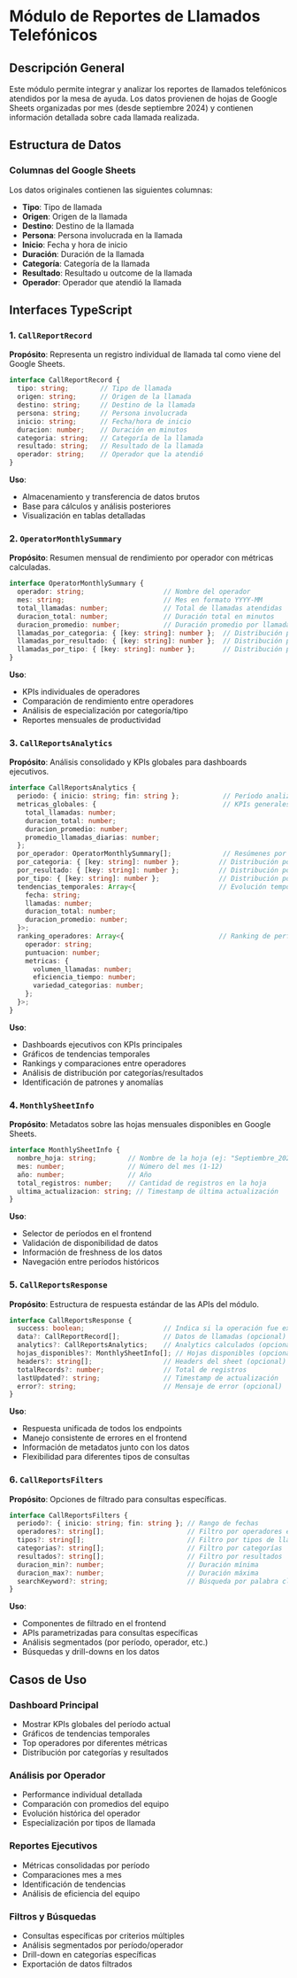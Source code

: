 # Módulo de Reportes de Llamados Telefónicos

## Descripción General

Este módulo permite integrar y analizar los reportes de llamados telefónicos atendidos por la mesa de ayuda. Los datos provienen de hojas de Google Sheets organizadas por mes (desde septiembre 2024) y contienen información detallada sobre cada llamada realizada.

## Estructura de Datos

### Columnas del Google Sheets
Los datos originales contienen las siguientes columnas:
- **Tipo**: Tipo de llamada
- **Origen**: Origen de la llamada
- **Destino**: Destino de la llamada  
- **Persona**: Persona involucrada en la llamada
- **Inicio**: Fecha y hora de inicio
- **Duración**: Duración de la llamada
- **Categoría**: Categoría de la llamada
- **Resultado**: Resultado u outcome de la llamada
- **Operador**: Operador que atendió la llamada

## Interfaces TypeScript

### 1. `CallReportRecord`
**Propósito**: Representa un registro individual de llamada tal como viene del Google Sheets.

```typescript
interface CallReportRecord {
  tipo: string;        // Tipo de llamada
  origen: string;      // Origen de la llamada
  destino: string;     // Destino de la llamada
  persona: string;     // Persona involucrada
  inicio: string;      // Fecha/hora de inicio
  duracion: number;    // Duración en minutos
  categoria: string;   // Categoría de la llamada
  resultado: string;   // Resultado de la llamada
  operador: string;    // Operador que la atendió
}
```

**Uso**: 
- Almacenamiento y transferencia de datos brutos
- Base para cálculos y análisis posteriores
- Visualización en tablas detalladas

### 2. `OperatorMonthlySummary`
**Propósito**: Resumen mensual de rendimiento por operador con métricas calculadas.

```typescript
interface OperatorMonthlySummary {
  operador: string;                    // Nombre del operador
  mes: string;                         // Mes en formato YYYY-MM
  total_llamadas: number;              // Total de llamadas atendidas
  duracion_total: number;              // Duración total en minutos
  duracion_promedio: number;           // Duración promedio por llamada
  llamadas_por_categoria: { [key: string]: number };  // Distribución por categoría
  llamadas_por_resultado: { [key: string]: number };  // Distribución por resultado
  llamadas_por_tipo: { [key: string]: number };       // Distribución por tipo
}
```

**Uso**:
- KPIs individuales de operadores
- Comparación de rendimiento entre operadores
- Análisis de especialización por categoría/tipo
- Reportes mensuales de productividad

### 3. `CallReportsAnalytics`
**Propósito**: Análisis consolidado y KPIs globales para dashboards ejecutivos.

```typescript
interface CallReportsAnalytics {
  periodo: { inicio: string; fin: string };           // Período analizado
  metricas_globales: {                                // KPIs generales
    total_llamadas: number;
    duracion_total: number;
    duracion_promedio: number;
    promedio_llamadas_diarias: number;
  };
  por_operador: OperatorMonthlySummary[];             // Resúmenes por operador
  por_categoria: { [key: string]: number };          // Distribución por categoría
  por_resultado: { [key: string]: number };          // Distribución por resultado
  por_tipo: { [key: string]: number };               // Distribución por tipo
  tendencias_temporales: Array<{                     // Evolución temporal
    fecha: string;
    llamadas: number;
    duracion_total: number;
    duracion_promedio: number;
  }>;
  ranking_operadores: Array<{                        // Ranking de performance
    operador: string;
    puntuacion: number;
    metricas: {
      volumen_llamadas: number;
      eficiencia_tiempo: number;
      variedad_categorias: number;
    };
  }>;
}
```

**Uso**:
- Dashboards ejecutivos con KPIs principales
- Gráficos de tendencias temporales
- Rankings y comparaciones entre operadores
- Análisis de distribución por categorías/resultados
- Identificación de patrones y anomalías

### 4. `MonthlySheetInfo`
**Propósito**: Metadatos sobre las hojas mensuales disponibles en Google Sheets.

```typescript
interface MonthlySheetInfo {
  nombre_hoja: string;        // Nombre de la hoja (ej: "Septiembre_2024")
  mes: number;                // Número del mes (1-12)
  año: number;                // Año
  total_registros: number;    // Cantidad de registros en la hoja
  ultima_actualizacion: string; // Timestamp de última actualización
}
```

**Uso**:
- Selector de períodos en el frontend
- Validación de disponibilidad de datos
- Información de freshness de los datos
- Navegación entre períodos históricos

### 5. `CallReportsResponse`
**Propósito**: Estructura de respuesta estándar de las APIs del módulo.

```typescript
interface CallReportsResponse {
  success: boolean;                    // Indica si la operación fue exitosa
  data?: CallReportRecord[];           // Datos de llamadas (opcional)
  analytics?: CallReportsAnalytics;    // Analytics calculados (opcional)
  hojas_disponibles?: MonthlySheetInfo[]; // Hojas disponibles (opcional)
  headers?: string[];                  // Headers del sheet (opcional)
  totalRecords?: number;               // Total de registros
  lastUpdated?: string;                // Timestamp de actualización
  error?: string;                      // Mensaje de error (opcional)
}
```

**Uso**:
- Respuesta unificada de todos los endpoints
- Manejo consistente de errores en el frontend
- Información de metadatos junto con los datos
- Flexibilidad para diferentes tipos de consultas

### 6. `CallReportsFilters`
**Propósito**: Opciones de filtrado para consultas específicas.

```typescript
interface CallReportsFilters {
  periodo?: { inicio: string; fin: string }; // Rango de fechas
  operadores?: string[];                     // Filtro por operadores específicos
  tipos?: string[];                          // Filtro por tipos de llamada
  categorias?: string[];                     // Filtro por categorías
  resultados?: string[];                     // Filtro por resultados
  duracion_min?: number;                     // Duración mínima
  duracion_max?: number;                     // Duración máxima
  searchKeyword?: string;                    // Búsqueda por palabra clave
}
```

**Uso**:
- Componentes de filtrado en el frontend
- APIs parametrizadas para consultas específicas
- Análisis segmentados (por período, operador, etc.)
- Búsquedas y drill-downs en los datos

## Casos de Uso

### Dashboard Principal
- Mostrar KPIs globales del período actual
- Gráficos de tendencias temporales
- Top operadores por diferentes métricas
- Distribución por categorías y resultados

### Análisis por Operador
- Performance individual detallada
- Comparación con promedios del equipo
- Evolución histórica del operador
- Especialización por tipos de llamada

### Reportes Ejecutivos
- Métricas consolidadas por período
- Comparaciones mes a mes
- Identificación de tendencias
- Análisis de eficiencia del equipo

### Filtros y Búsquedas
- Consultas específicas por criterios múltiples
- Análisis segmentados por período/operador
- Drill-down en categorías específicas
- Exportación de datos filtrados